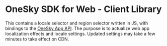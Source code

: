 # OneSky SDK for Web - Client Library
This contains a locale selector and region selector written in JS, with bindings to the [OneSky App API](https://developers.onesky.app/reference). The purpose is to actualize web app localization effects and locale settings. Updated settings may take a few minutes to take effect on CDN.
